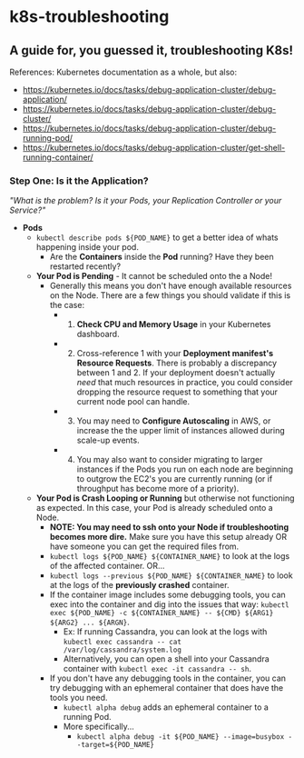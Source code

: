# k8s-troubleshooting
## A guide for, you guessed it, troubleshooting K8s!
References: Kubernetes documentation as a whole, but also:
* https://kubernetes.io/docs/tasks/debug-application-cluster/debug-application/
* https://kubernetes.io/docs/tasks/debug-application-cluster/debug-cluster/
* https://kubernetes.io/docs/tasks/debug-application-cluster/debug-running-pod/
* https://kubernetes.io/docs/tasks/debug-application-cluster/get-shell-running-container/

### Step One: Is it the Application?
*"What is the problem? Is it your Pods, your Replication Controller or your Service?"*
* **Pods**
  * `kubectl describe pods ${POD_NAME}` to get a better idea of whats happening inside your pod.
    * Are the **Containers** inside the **Pod** running? Have they been restarted recently?
  * **Your Pod is Pending** - It cannot be scheduled onto the a Node!
    * Generally this means you don't have enough available resources on the Node. There are a few things you should validate if this is the case:
      * 1) **Check CPU and Memory Usage** in your Kubernetes dashboard. 
      * 2) Cross-reference 1 with your **Deployment manifest's Resource Requests**. There is probably a discrepancy between 1 and 2. If your deployment doesn't actually _need_ that much resources in practice, you could consider dropping the resource request to something that your current node pool can handle.
      * 3) You may need to **Configure Autoscaling** in AWS, or increase the the upper limit of instances allowed during scale-up events.
      * 4) You may also want to consider migrating to larger instances if the Pods you run on each node are beginning to outgrow the EC2's you are currently running (or if throughput has become more of a priority).
  * **Your Pod is Crash Looping or Running** but otherwise not functioning as expected. In this case, your Pod is already scheduled onto a Node.
    * **NOTE: You may need to ssh onto your Node if troubleshooting becomes more dire.** Make sure you have this setup already OR have someone you can get the required files from.
    * `kubectl logs ${POD_NAME} ${CONTAINER_NAME}` to look at the logs of the affected container. OR...
    * `kubectl logs --previous ${POD_NAME} ${CONTAINER_NAME}` to look at the logs of the **previously crashed** container. 
    * If the container image includes some debugging tools, you can exec into the container and dig into the issues that way: `kubectl exec ${POD_NAME} -c ${CONTAINER_NAME} -- ${CMD} ${ARG1} ${ARG2} ... ${ARGN}`.
      * Ex: If running Cassandra, you can look at the logs with `kubectl exec cassandra -- cat /var/log/cassandra/system.log`
      * Alternatively, you can open a shell into your Cassandra container with `kubectl exec -it cassandra -- sh`.
    * If you don't have any debugging tools in the container, you can try debugging with an ephemeral container that does have the tools you need.
      * `kubectl alpha debug` adds an ephemeral container to a running Pod.
      * More specifically...
        * `kubectl alpha debug -it ${POD_NAME} --image=busybox --target=${POD_NAME}`

